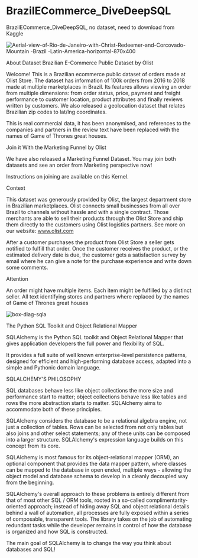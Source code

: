 # BrazilECommerce_DiveDeepSQL
BrazilECommerce_DiveDeepSQL, no dataset, need to download from Kaggle

![Aerial-view-of-Rio-de-Janeiro-with-Christ-Redeemer-and-Corcovado-Mountain -Brazil -Latin-America-horizontal-870x400](https://user-images.githubusercontent.com/100385953/179572315-d48de2ea-9169-4c90-8f7a-20f8a81681c4.jpg)


About Dataset
Brazilian E-Commerce Public Dataset by Olist

Welcome! This is a Brazilian ecommerce public dataset of orders made at Olist Store. The dataset has information of 100k orders from 2016 to 2018 made at multiple marketplaces in Brazil. Its features allows viewing an order from multiple dimensions: from order status, price, payment and freight performance to customer location, product attributes and finally reviews written by customers. We also released a geolocation dataset that relates Brazilian zip codes to lat/lng coordinates.

This is real commercial data, it has been anonymised, and references to the companies and partners in the review text have been replaced with the names of Game of Thrones great houses.

Join it With the Marketing Funnel by Olist

We have also released a Marketing Funnel Dataset. You may join both datasets and see an order from Marketing perspective now!

Instructions on joining are available on this Kernel.

Context

This dataset was generously provided by Olist, the largest department store in Brazilian marketplaces. Olist connects small businesses from all over Brazil to channels without hassle and with a single contract. Those merchants are able to sell their products through the Olist Store and ship them directly to the customers using Olist logistics partners. See more on our website: www.olist.com

After a customer purchases the product from Olist Store a seller gets notified to fulfill that order. Once the customer receives the product, or the estimated delivery date is due, the customer gets a satisfaction survey by email where he can give a note for the purchase experience and write down some comments.

Attention

An order might have multiple items.
Each item might be fulfilled by a distinct seller.
All text identifying stores and partners where replaced by the names of Game of Thrones great houses


![box-diag-sqla](https://user-images.githubusercontent.com/100385953/179572130-1a81dcf6-bd0a-40b2-8a04-61aacf661c57.jpg)


The Python SQL Toolkit and Object Relational Mapper

SQLAlchemy is the Python SQL toolkit and Object Relational Mapper that gives application developers the full power and flexibility of SQL.

It provides a full suite of well known enterprise-level persistence patterns, designed for efficient and high-performing database access, adapted into a simple and Pythonic domain language.

SQLALCHEMY'S PHILOSOPHY

SQL databases behave less like object collections the more size and performance start to matter; object collections behave less like tables and rows the more abstraction starts to matter. SQLAlchemy aims to accommodate both of these principles.

SQLAlchemy considers the database to be a relational algebra engine, not just a collection of tables. Rows can be selected from not only tables but also joins and other select statements; any of these units can be composed into a larger structure. SQLAlchemy's expression language builds on this concept from its core.

SQLAlchemy is most famous for its object-relational mapper (ORM), an optional component that provides the data mapper pattern, where classes can be mapped to the database in open ended, multiple ways - allowing the object model and database schema to develop in a cleanly decoupled way from the beginning.

SQLAlchemy's overall approach to these problems is entirely different from that of most other SQL / ORM tools, rooted in a so-called complimentarity- oriented approach; instead of hiding away SQL and object relational details behind a wall of automation, all processes are fully exposed within a series of composable, transparent tools. The library takes on the job of automating redundant tasks while the developer remains in control of how the database is organized and how SQL is constructed.

The main goal of SQLAlchemy is to change the way you think about databases and SQL!


